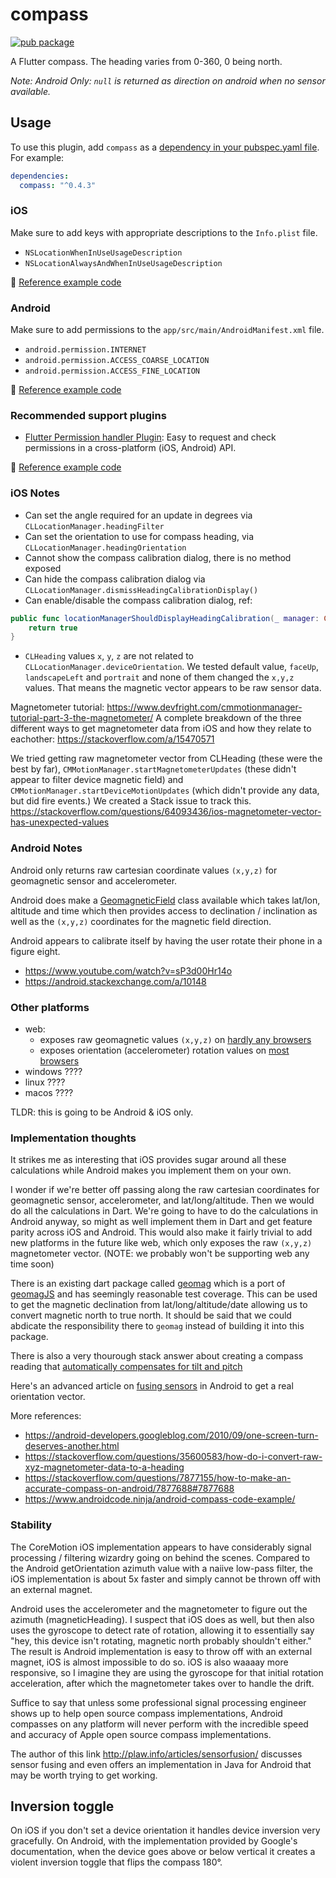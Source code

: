 # compass

[![pub package](https://img.shields.io/pub/v/compass.svg)](https://pub.dartlang.org/packages/compass)

A Flutter compass. The heading varies from 0-360, 0 being north.

_Note:_
_Android Only: `null` is returned as direction on android when no sensor available._

## Usage

To use this plugin, add `compass` as a [dependency in your pubspec.yaml file](https://flutter.io/platform-plugins/). For example:

```yaml
dependencies:
  compass: "^0.4.3"
```

### iOS

Make sure to add keys with appropriate descriptions to the `Info.plist` file.

- `NSLocationWhenInUseUsageDescription`
- `NSLocationAlwaysAndWhenInUseUsageDescription`

:memo: [Reference example code](https://github.com/hemanthrajv/compass/blob/89dccd39a32af970322b237e574d2e6fa3454568/example/ios/Runner/Info.plist#L27-L30)

### Android

Make sure to add permissions to the `app/src/main/AndroidManifest.xml` file.

- `android.permission.INTERNET`
- `android.permission.ACCESS_COARSE_LOCATION`
- `android.permission.ACCESS_FINE_LOCATION`

:memo: [Reference example code](https://github.com/hemanthrajv/compass/blob/89dccd39a32af970322b237e574d2e6fa3454568/example/android/app/src/main/AndroidManifest.xml#L4-L10)

### Recommended support plugins

- [Flutter Permission handler Plugin](https://github.com/Baseflow/flutter-permission-handler): Easy to request and check permissions in a cross-platform (iOS, Android) API.

:memo: [Reference example code](https://github.com/hemanthrajv/compass/blob/89dccd39a32af970322b237e574d2e6fa3454568/example/pubspec.yaml#L12)

### iOS Notes

- Can set the angle required for an update in degrees via `CLLocationManager.headingFilter`
- Can set the orientation to use for compass heading, via `CLLocationManager.headingOrientation`
- Cannot show the compass calibration dialog, there is no method exposed
- Can hide the compass calibration dialog via `CLLocationManager.dismissHeadingCalibrationDisplay()`
- Can enable/disable the compass calibration dialog, ref:

```swift
public func locationManagerShouldDisplayHeadingCalibration(_ manager: CLLocationManager) -> Bool {
    return true
}
```

- `CLHeading` values `x`, `y`, `z` are not related to `CLLocationManager.deviceOrientation`. We tested default value, `faceUp`, `landscapeLeft` and `portrait` and none of them changed the `x,y,z` values. That means the magnetic vector appears to be raw sensor data.

Magnetometer tutorial: https://www.devfright.com/cmmotionmanager-tutorial-part-3-the-magnetometer/
A complete breakdown of the three different ways to get magnetometer data from iOS and how they relate to eachother: https://stackoverflow.com/a/15470571


We tried getting raw magnetometer vector from CLHeading (these were the best by far), `CMMotionManager.startMagnetometerUpdates` (these didn't appear to filter device magnetic field) and `CMMotionManager.startDeviceMotionUpdates` (which didn't provide any data, but did fire events.) We created a Stack issue to track this. https://stackoverflow.com/questions/64093436/ios-magnetometer-vector-has-unexpected-values

### Android Notes

Android only returns raw cartesian coordinate values `(x,y,z)` for geomagnetic sensor and accelerometer.

Android does make a [GeomagneticField](<https://developer.android.com/reference/android/hardware/GeomagneticField#getDeclination()>) class available which takes lat/lon, altitude and time which then provides access to declination / inclination as well as the `(x,y,z)` coordinates for the magnetic field direction.

Android appears to calibrate itself by having the user rotate their phone in a figure eight.

- https://www.youtube.com/watch?v=sP3d00Hr14o
- https://android.stackexchange.com/a/10148

### Other platforms

- web: 
  - exposes raw geomagnetic values `(x,y,z)` on [hardly any browsers](https://developer.mozilla.org/en-US/docs/Web/API/Magnetometer)
  - exposes orientation (accelerometer) rotation values on [most browsers](https://developer.mozilla.org/en-US/docs/Web/API/Detecting_device_orientation)
- windows ????
- linux ????
- macos ????

TLDR: this is going to be Android & iOS only.

### Implementation thoughts

It strikes me as interesting that iOS provides sugar around all these calculations while Android makes you implement them on your own.

I wonder if we're better off passing along the raw cartesian coordinates for geomagnetic sensor, accelerometer, and lat/long/altitude. Then we would do all the calculations in Dart. We're going to have to do the calculations in Android anyway, so might as well implement them in Dart and get feature parity across iOS and Android. This would also make it fairly trivial to add new platforms in the future like web, which only exposes the raw `(x,y,z)` magnetometer vector. (NOTE: we probably won't be supporting web any time soon)

There is an existing dart package called [geomag](https://pub.dev/packages/geomag) which is a port of [geomagJS](https://github.com/cmweiss/geomagJS) and has seemingly reasonable test coverage. This can be used to get the magnetic declination from lat/long/altitude/date allowing us to convert magnetic north to true north. It should be said that we could abdicate the responsibility there to `geomag` instead of building it into this package.

There is also a very thourough stack answer about creating a compass reading that [automatically compensates for tilt and pitch](https://stackoverflow.com/questions/16317599/android-compass-that-can-compensate-for-tilt-and-pitch/16386066#16386066)

Here's an advanced article on [fusing sensors](http://plaw.info/articles/sensorfusion/) in Android to get a real orientation vector.

More references:
  - https://android-developers.googleblog.com/2010/09/one-screen-turn-deserves-another.html
  - https://stackoverflow.com/questions/35600583/how-do-i-convert-raw-xyz-magnetometer-data-to-a-heading
  - https://stackoverflow.com/questions/7877155/how-to-make-an-accurate-compass-on-android/7877688#7877688
  - https://www.androidcode.ninja/android-compass-code-example/


### Stability

The CoreMotion iOS implementation appears to have considerably signal processing / filtering wizardry going on behind the scenes. Compared to the Android getOrientation azimuth value with a naiive low-pass filter, the iOS implementation is about 5x faster and simply cannot be thrown off with an external magnet.

Android uses the accelerometer and the magnetometer to figure out the azimuth (magneticHeading). I suspect that iOS does as well, but then also uses the gyroscope to detect rate of rotation, allowing it to essentially say "hey, this device isn't rotating, magnetic north probably shouldn't either." The result is Android implementation is easy to throw off with an external magnet, iOS is almost impossible to do so. iOS is also waaaay more responsive, so I imagine they are using the gyroscope for that initial rotation acceleration, after which the magnetometer takes over to handle the drift.

Suffice to say that unless some professional signal processing engineer shows up to help open source compass implementations, Android compasses on any platform will never perform with the incredible speed and accuracy of Apple open source compass implementations.

The author of this link http://plaw.info/articles/sensorfusion/ discusses sensor fusing and even offers an implementation in Java for Android that may be worth trying to get working.

## Inversion toggle

On iOS if you don't set a device orientation it handles device inversion very gracefully. On Android, with the implementation provided by Google's documentation, when the device goes above or below vertical it creates a violent inversion toggle that flips the compass 180°.